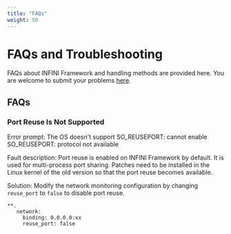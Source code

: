 ```yaml
---
title: "FAQs"
weight: 50
---
```


# FAQs and Troubleshooting

FAQs about INFINI Framework and handling methods are provided here. You are welcome to submit your problems [here](https://github.com/infinilabs/framework/issues/new).

## FAQs

### Port Reuse Is Not Supported

Error prompt: The OS doesn't support SO_REUSEPORT: cannot enable SO_REUSEPORT: protocol not available

Fault description: Port reuse is enabled on INFINI Framework by default. It is used for multi-process port sharing. Patches need to be installed in the Linux kernel of the old version so that the port reuse becomes available.

Solution: Modify the network monitoring configuration by changing `reuse_port` to `false` to disable port reuse.

```
**.
   network:
     binding: 0.0.0.0:xx
     reuse_port: false
```